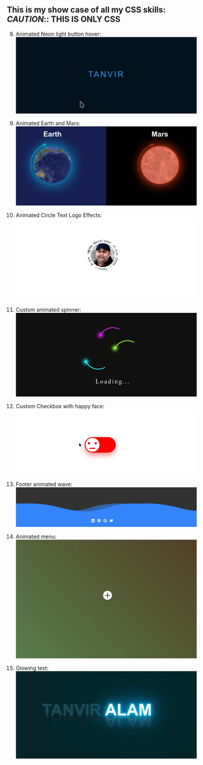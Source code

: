 ## This is my show case of all my CSS skills: **_CAUTION_**:: THIS IS ONLY CSS

8. Animated Neon light button hover:
   ![images/Peek_2021-12-09_19-33.gif](images/Peek_2021-12-09_19-33.gif)

9. Animated Earth and Mars:
   ![images/Peek_2021-12-09_18-06.gif](images/Peek_2021-12-09_18-06.gif)

10. Animated Circle Text Logo Effects:
    ![images/Peek_2021-12-01_23-53.gif](images/Peek_2021-12-01_23-53.gif)

11. Custom animated spinner:
    ![images/Peek_2021-12-01_20-32.gif](images/Peek_2021-12-01_20-32.gif)

12. Custom Checkbox with happy face:
    ![images/Peek_2021-12-01_15-14.gif](images/Peek_2021-12-01_15-14.gif)

13. Footer animated wave:
    ![images/Peek_2021-12-01_02-50.gif](images/Peek_2021-12-01_02-50.gif)

14. Animated menu:
    ![images/Peek_2021-12-01_01-26.gif](images/Peek_2021-12-01_01-26.gif)

15. Glowing text:
    ![images/Peek_2021-12-01_01-19.gif](images/Peek_2021-12-01_01-19.gif)
